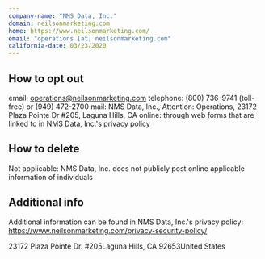 ```yaml
---
company-name: "NMS Data, Inc."
domain: neilsonmarketing.com
home: https://www.neilsonmarketing.com/
email: "operations [at] neilsonmarketing.com"
california-date: 03/23/2020
---
```

## How to opt out


email: operations@neilsonmarketing.com
telephone: (800) 736-9741 (toll-free) or (949) 472-2700
mail: NMS Data, Inc., Attention: Operations, 23172 Plaza Pointe Dr #205, Laguna Hills, CA
online: through web forms that are linked to in NMS Data, Inc.'s privacy policy

## How to delete


Not applicable: NMS Data, Inc. does not publicly post online applicable information of individuals

## Additional info


Additional information can be found in NMS Data, Inc.'s privacy policy:
https://www.neilsonmarketing.com/privacy-security-policy/

23172 Plaza Pointe Dr. #205Laguna Hills, CA 92653United States













